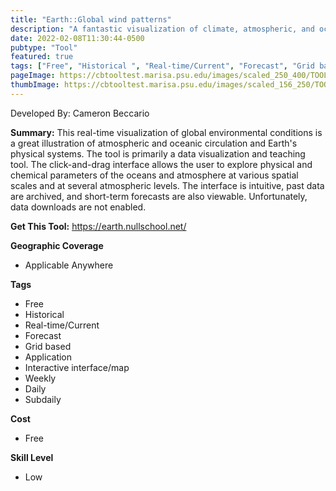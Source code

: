 ```yaml
---
title: "Earth::Global wind patterns"
description: "A fantastic visualization of climate, atmospheric, and oceanic data for educational purposes."
date: 2022-02-08T11:30:44-0500
pubtype: "Tool"
featured: true
tags: ["Free", "Historical ", "Real-time/Current", "Forecast", "Grid based", "Application", "Interactive interface/map", "Weekly", "Daily", "Subdaily"]
pageImage: https://cbtooltest.marisa.psu.edu/images/scaled_250_400/TOOLID_76.0_ScreenCapture-1.png
thumbImage: https://cbtooltest.marisa.psu.edu/images/scaled_156_250/TOOLID_76.0_ScreenCapture-1.png
---
```

Developed By: Cameron Beccario

**Summary:** This real-time visualization of global environmental conditions is a great illustration of atmospheric and oceanic circulation and Earth's physical systems. The tool is primarily a data visualization and teaching tool. The click-and-drag interface allows the user to explore physical and chemical parameters of the oceans and atmosphere at various spatial scales and at several atmospheric levels. The interface is intuitive, past data are archived, and short-term forecasts are also viewable. Unfortunately, data downloads are not enabled.



__**Get This Tool:**__ https://earth.nullschool.net/

__**Geographic Coverage**__
- Applicable Anywhere

__**Tags**__
-  Free
-  Historical 
-  Real-time/Current
-  Forecast
-  Grid based
-  Application
-  Interactive interface/map
-  Weekly
-  Daily
-  Subdaily

__**Cost**__
- Free

__**Skill Level**__
- Low
